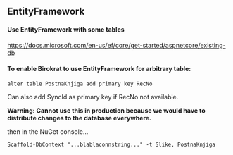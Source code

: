 ## EntityFramework

#### Use EntityFramework with some tables

https://docs.microsoft.com/en-us/ef/core/get-started/aspnetcore/existing-db

#### To enable Birokrat to use EntityFramework for arbitrary table:
	
```alter table PostnaKnjiga add primary key RecNo```

Can also add SyncId as primary key if RecNo not available.

**Warning: Cannot use this in production because we would have to distribute changes to the database everywhere.**

then in the NuGet console...

```Scaffold-DbContext "...blablaconnstring..." -t Slike, PostnaKnjiga```